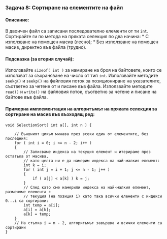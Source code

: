 ### Задача 8: Сортиране на елементите на файл

#### Описание:
В двоичен файл са записани последователно елементи от ти `int`. Сортирайте ги по метода на пряката селекция по два начина:
	* С използване на помощен масив (лесно);
 	* Без използване на помощен масив, директно във файла (трудно).

#### Подсказка (за втория случай):
Използвайте `sizeof( int )` за намиране на броя на байтовете, които се използват за съхраняване на число от тип `int`.
Използвайте методите `seekg()` и `seekp()` на файловия поток за позициониране на указателите, съответно за четене от и писане във файла.
Използвайте методите `read()` и `write()` на файловия поток, съответно за четене и писане на байтове във файла.

#### Примерна имплементация на алгоритъмът на пряката селекция за сортиране на масив във възходящ ред:
```
void SelectionSort( int a[], int n ) {

	// Външният цикъл минава през всеки един от елементите, без последния:
	for ( int i = 0; i <= n - 2; i++ )
	{
		// Записваме индекса на текущия елемент и итерираме през остатъка от масива,
		// като целта ни е да намерим индекса на най-малкия елемент:
		int k = i;
		for ( int j = i + 1; j <= n - 1; j++ )
		{
			if ( a[j] < a[k] ) k = j;
		}
		// След като сме намерили индекса на най-малкия елемент, разменяме елемента с
		// текущия (на позиция i) като така всички елементи с индекси 0...i са сортирани:
		int temp = a[i];
		a[i] = a[k];
		a[k] = temp;
	}
	// На стъпка i = n - 2, алгоритъмът завършва и всички елементи са сортирани
}
```
